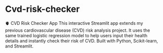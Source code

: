 # Cvd-risk-checker
🫀 CVD Risk Checker App This interactive Streamlit app extends my previous cardiovascular disease (CVD) risk analysis project. It uses the same trained logistic regression model to help users input their health details and instantly check their risk of CVD. Built with Python, Scikit-learn, and Streamlit.

